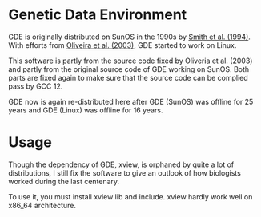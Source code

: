 # Genetic Data Environment

GDE is originally distributed on SunOS in the 1990s by [Smith et al. (1994)](https://doi.org/10.1093/bioinformatics/10.6.671). With efforts from [Oliveira et al. (2003)](http://dx.doi.org/10.1093/bioinformatics/19.1.153), GDE started to work on Linux.

This software is partly from the source code fixed by Oliveria et al. (2003) and partly from the original source code of GDE working on SunOS. Both parts are fixed again to make sure that the source code can be complied pass by GCC 12.

GDE now is again re-distributed here after GDE (SunOS) was offline for 25 years and GDE (Linux) was offline for 16 years.

# Usage

Though the dependency of GDE, xview, is orphaned by quite a lot of distributions, I still fix the software to give an outlook of how biologists worked during the last centenary.

To use it, you must install xview lib and include. xview hardly work well on x86_64 architecture.
